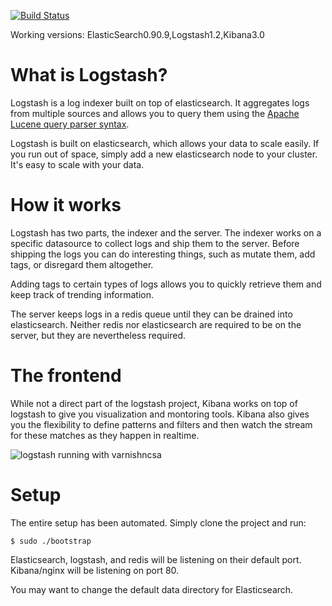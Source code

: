 [![Build Status](https://travis-ci.org/stephen-mw/Logstash1.2_kibana3_auto_install.svg?branch=master)](https://travis-ci.org/stephen-mw/Logstash1.2_kibana3_auto_install)

Working versions: ElasticSearch0.90.9,Logstash1.2,Kibana3.0

# What is Logstash?
Logstash is a log indexer built on top of elasticsearch. It aggregates logs from multiple sources and allows you to query them using the [Apache Lucene query parser syntax](http://lucene.apache.org/core/2_9_4/queryparsersyntax.html).

Logstash is built on elasticsearch, which allows your data to scale easily. If you run out of space, simply add a new elasticsearch node to your cluster. It's easy to scale with your data.

# How it works
Logstash has two parts, the indexer and the server. The indexer works on a specific datasource to collect logs and ship them to the server. Before shipping the logs you can do interesting things, such as mutate them, add tags, or disregard them altogether.

Adding tags to certain types of logs allows you to quickly retrieve them and keep track of trending information.

The server keeps logs in a redis queue until they can be drained into elasticsearch. Neither redis nor elasticsearch are required to be on the server, but they are nevertheless required.

# The frontend
While not a direct part of the logstash project, Kibana works on top of logstash to give you visualization and montoring tools. Kibana also gives you the flexibility to define patterns and filters and then watch the stream for these matches as they happen in realtime.

![logstash running with varnishncsa](http://i.imgur.com/VYXL9op.png "Logstash running with Varnishncsa")

# Setup
The entire setup has been automated. Simply clone the project and run:

```
$ sudo ./bootstrap
```

Elasticsearch, logstash, and redis will be listening on their default port. Kibana/nginx will be listening on port 80.

You may want to change the default data directory for Elasticsearch.
